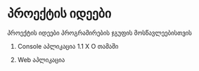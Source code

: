 # პროექტის იდეები

პროექტის იდეები პროგრამირების ჯგუფის მოსწავლეებისთვის



1. Console აპლიკაცია
  1.1 X O თამაში

2. Web აპლიკაცია
